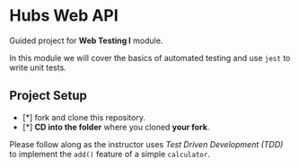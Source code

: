 # Hubs Web API

Guided project for **Web Testing I** module.

In this module we will cover the basics of automated testing and use `jest` to write unit tests.

## Project Setup

- [*] fork and clone this repository.
- [*] **CD into the folder** where you cloned **your fork**.

Please follow along as the instructor uses _Test Driven Development (TDD)_ to implement the `add()` feature of a simple `calculator`.
